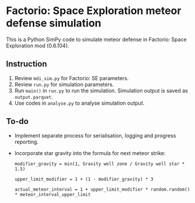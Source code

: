 # Factorio: Space Exploration meteor defense simulation

This is a Python SimPy code to simulate meteor defense in Factorio: Space Exploration mod (0.6.104).

## Instruction

1. Review `mdi_sim.py` for Factorio: SE parameters.
2. Review `run.py` for simulation parameters.
3. Run `main()` in `run.py` to run the simulation. Simulation output is saved as `output.parquet`.
4. Use codes in `analyse.py` to analyse simulation output.

## To-do

* Implement separate process for serialisation, logging and progress reporting.
* Incorporate star gravity into the formula for next meteor strike:

    ```
    modifier_gravity = min(1, Gravity well zone / Gravity well star * 1.5)

    upper_limit_modifier = 1 + (1 - modifier_gravity) * 3

    actual_meteor_interval = 1 + upper_limit_modifier * random.random() * meteor_interval_upper_limit
    ```
